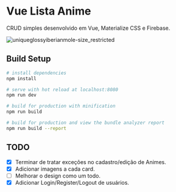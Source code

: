 # Vue Lista Anime

CRUD simples desenvolvido em Vue, Materialize CSS e Firebase.

![uniqueglossyiberianmole-size_restricted](https://user-images.githubusercontent.com/30444471/43494883-57e233e4-950b-11e8-9097-12ff16dbfe20.gif)

## Build Setup

``` bash
# install dependencies
npm install

# serve with hot reload at localhost:8080
npm run dev

# build for production with minification
npm run build

# build for production and view the bundle analyzer report
npm run build --report
```

## TODO
- [x] Terminar de tratar exceções no cadastro/edição de Animes.
- [x] Adicionar imagens a cada card.
- [ ] Melhorar o design como um todo.
- [x] Adicionar Login/Register/Logout de usuários.
